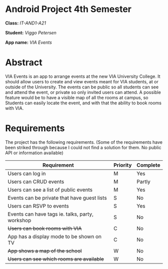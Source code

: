 # Android Project 4th Semester
**Class:** _IT-AND1-A21_

**Student:** _Viggo Petersen_

**App name:** _VIA Events_

# Abstract
VIA Events is an app to arrange events at the new VIA University College. It should allow users to create and view events meant for VIA students, at or outside of the University. The events can be public so all students can see and attend the event, or private so only invited users can attend. A possible feature would be to have a visible map of all the rooms at campus, so Students can easily locate the event, and with that the ability to book rooms with VIA.

# Requirements
The project has the following requirements.
(Some of the requirements have been striked through because I could not find a solution for them. No public API or information available)

| Requirement | Priority | Complete |
|-------------|----------|----------|
| Users can log in| M | Yes |
| Users can CRUD events | M | Partly |
| Users can see a list of public events | M | Yes |
| Events can be private that have guest lists | S | No |
| Users can RSVP to events | S | Yes |
| Events can have tags ie. talks, party, workshop | S | No |
| ~~Users can book rooms with VIA~~ | C | No |
| App has a display mode to be shown on TV | C | No |
| ~~App shows a map of the school~~ | W | No |
| ~~Users can see which rooms are available~~ | W | No |
